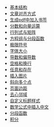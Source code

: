- <a href="latex/基本结构.md">基本结构</a>
- <a href="latex/文章对齐方式.md">文章对齐方式</a>
- <a href="latex/生成pdf中加入书签.md">生成pdf中加入书签</a>
- <a href="latex/分数和向量运算.md">分数和向量运算</a>
- <a href="latex/行列式与矩阵.md">行列式与矩阵</a>
- <a href="latex/方程组与分段函数.md">方程组与分段函数</a>
- <a href="latex/极限符号.md">极限符号</a>
- <a href="latex/字体大小.md">字体大小</a>
- <a href="latex/导数和偏导数.md">导数和偏导数</a>
- <a href="latex/空格和换行.md">空格和换行</a>
- <a href="latex/任意和存在.md">任意和存在</a>
- <a href="latex/插入图片.md">插入图片</a>
- <a href="latex/斜向多个点.md">斜向多个点</a>
- <a href="latex/页面边距.md">页面边距</a>
- <a href="latex/去心邻域.md">去心邻域</a>
- <a href="latex/自定义标题样式.md">自定义标题样式</a>
- <a href="latex/数学公式中插入中文.md">数学公式中插入中文</a>
- <a href="latex/分段函数.md">分段函数</a>
- <a href="latex/积分.md">积分</a>
